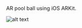 AR pool ball using iOS ARKit.

![alt text](https://github.com/mifanbing/SlamDunk/blob/master/pool.png)
